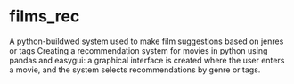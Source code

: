 # films_rec
A python-buildwed system used to make film suggestions based on jenres or tags
Creating a recommendation system for movies in python using pandas and easygui:
a graphical interface is created where the user enters a movie, 
and the system selects recommendations by genre or tags.
